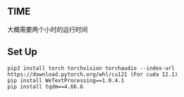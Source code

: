 ## TIME
大概需要两个小时的运行时间


## Set Up
```
pip3 install torch torchvision torchaudio --index-url https://download.pytorch.org/whl/cu121 (For cuda 12.1)
pip install WeTextProcessing==1.0.4.1
pip install tqdm==4.66.6
```